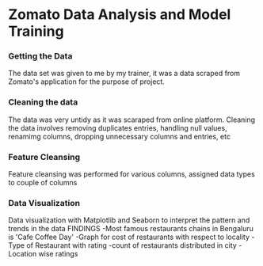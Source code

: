 # Zomato Data Analysis and Model Training
### Getting the Data
The data set was given to me by my trainer, it was a data scraped from Zomato's application for the purpose of project.

### Cleaning the data
The data was very untidy as it was scaraped from online platform.
Cleaning the data involves removing duplicates entries, handling null values, renamimg columns, dropping unnecessary columns and entries, etc

### Feature Cleansing
Feature cleansing was performed for various columns, assigned data types to couple of columns

### Data Visualization
Data visualization with Matplotlib and Seaborn to interpret the pattern and trends in the data
FINDINGS
-Most famous restaurants chains in Bengaluru is 'Cafe Coffee Day'
-Graph for cost of restaurants with respect to locality
-Type of Restaurant with rating
-count of restaurants distributed in city
-Location wise ratings
